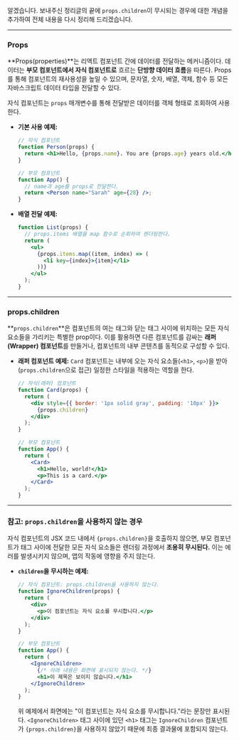알겠습니다. 보내주신 정리글의 끝에 `props.children`이 무시되는 경우에 대한 개념을 추가하여 전체 내용을 다시 정리해 드리겠습니다.

-----

### **Props**

\*\*Props(properties)\*\*는 리액트 컴포넌트 간에 데이터를 전달하는 메커니즘이다. 데이터는 **부모 컴포넌트에서 자식 컴포넌트로** 흐르는 **단방향 데이터 흐름**을 따른다. Props를 통해 컴포넌트의 재사용성을 높일 수 있으며, 문자열, 숫자, 배열, 객체, 함수 등 모든 자바스크립트 데이터 타입을 전달할 수 있다.

자식 컴포넌트는 `props` 매개변수를 통해 전달받은 데이터를 객체 형태로 조회하여 사용한다.

  * **기본 사용 예제:**

    ```jsx
    // 자식 컴포넌트
    function Person(props) {
      return <h1>Hello, {props.name}. You are {props.age} years old.</h1>;
    }

    // 부모 컴포넌트
    function App() {
      // name과 age를 props로 전달한다.
      return <Person name="Sarah" age={28} />;
    }
    ```

  * **배열 전달 예제:**

    ```jsx
    function List(props) {
      // props.items 배열을 map 함수로 순회하여 렌더링한다.
      return (
        <ul>
          {props.items.map((item, index) => (
            <li key={index}>{item}</li>
          ))}
        </ul>
      );
    }
    ```

-----

### **props.children**

\*\*`props.children`\*\*은 컴포넌트의 여는 태그와 닫는 태그 사이에 위치하는 모든 자식 요소들을 가리키는 특별한 prop이다. 이를 활용하면 다른 컴포넌트를 감싸는 **래퍼(Wrapper) 컴포넌트**를 만들거나, 컴포넌트의 내부 콘텐츠를 동적으로 구성할 수 있다.

  * **래퍼 컴포넌트 예제:** `Card` 컴포넌트는 내부에 오는 자식 요소들(`<h1>`, `<p>`)을 받아(`props.children`으로 접근) 일정한 스타일을 적용하는 역할을 한다.

    ```jsx
    // 자식(래퍼) 컴포넌트
    function Card(props) {
      return (
        <div style={{ border: '1px solid gray', padding: '10px' }}>
          {props.children}
        </div>
      );
    }

    // 부모 컴포넌트
    function App() {
      return (
        <Card>
          <h1>Hello, world!</h1>
          <p>This is a card.</p>
        </Card>
      );
    }
    ```

-----

### **참고: `props.children`을 사용하지 않는 경우**

자식 컴포넌트의 JSX 코드 내에서 `{props.children}`을 호출하지 않으면, 부모 컴포넌트가 태그 사이에 전달한 모든 자식 요소들은 렌더링 과정에서 **조용히 무시된다.** 이는 에러를 발생시키지 않으며, 앱의 작동에 영향을 주지 않는다.

  * **`children`을 무시하는 예제:**

    ```jsx
    // 자식 컴포넌트: props.children을 사용하지 않는다.
    function IgnoreChildren(props) {
      return (
        <div>
          <p>이 컴포넌트는 자식 요소를 무시합니다.</p>
        </div>
      );
    }

    // 부모 컴포넌트
    function App() {
      return (
        <IgnoreChildren>
          {/* 아래 내용은 화면에 표시되지 않는다. */}
          <h1>이 제목은 보이지 않습니다.</h1>
        </IgnoreChildren>
      );
    }
    ```

    위 예제에서 화면에는 "이 컴포넌트는 자식 요소를 무시합니다."라는 문장만 표시된다. `<IgnoreChildren>` 태그 사이에 있던 `<h1>` 태그는 `IgnoreChildren` 컴포넌트가 `{props.children}`을 사용하지 않았기 때문에 최종 결과물에 포함되지 않는다.